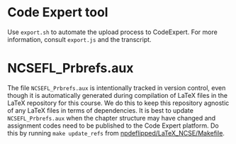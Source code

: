 # Code Expert tool

Use `export.sh` to automate the upload process to CodeExpert. For more information, consult `export.js` and the transcript.

# NCSEFL_Prbrefs.aux

 The file `NCSEFL_Prbrefs.aux` is intentionally tracked in version control, even though it is automatically generated during compilation of LaTeX files in the LaTeX repository for this course. We do this to keep this repository agnostic of any LaTeX files in terms of dependencies. It is best to update `NCSEFL_Prbrefs.aux` when the chapter structure may have changed and assignment codes need to be published to the Code Expert platform. Do this by running `make update_refs` from [npdeflipped/LaTeX_NCSE/Makefile](https://gitlab.math.ethz.ch/ralfh/npdeflipped/-/blob/master/LaTeX_NCSE/Makefile).